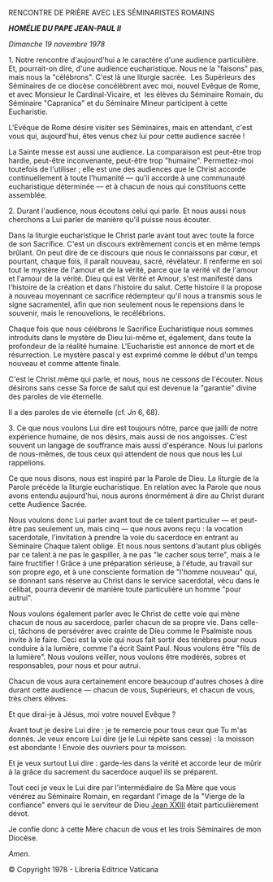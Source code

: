 RENCONTRE DE PRIÈRE AVEC LES SÉMINARISTES ROMAINS

***HOMÉLIE DU PAPE JEAN-PAUL II***

*Dimanche 19 novembre 1978*

1. Notre rencontre d'aujourd'hui a le caractère d'une audience particulière. Et, pourrait-on dire, d'une audience eucharistique. Nous ne la "faisons" pas, mais nous la "célébrons". C'est là une liturgie sacrée.  Les Supérieurs des Séminaires de ce diocèse concélèbrent avec moi, nouvel Evêque de Rome, et avec Monsieur le Cardinal-Vicaire, et  les élèves du Séminaire Romain, du Séminaire "Capranica" et du Séminaire Mineur participent à cette Eucharistie.

L'Evêque de Rome désire visiter ses Séminaires, mais en attendant, c'est vous qui, aujourd'hui, êtes venus chez lui pour cette audience sacrée !

La Sainte messe est aussi une audience. La comparaison est peut-être trop hardie, peut-être inconvenante, peut-être trop "humaine". Permettez-moi toutefois de l'utiliser ; elle est une des audiences que le Christ accorde continuellement à toute l'humanité — qu'il accorde à une communauté eucharistique déterminée — et à chacun de nous qui constituons cette assemblée.

2. Durant l'audience, nous écoutons celui qui parle. Et nous aussi nous cherchons a Lui parler de manière qu'il puisse nous écouter.

Dans la liturgie eucharistique le Christ parle avant tout avec toute la force de son Sacrifice. C'est un discours extrêmement concis et en même temps brûlant. On peut dire de ce discours que nous le connaissons par cœur, et pourtant, chaque fois, il paraît nouveau, sacré, révélateur. Il renferme en soi tout le mystère de l'amour et de la vérité, parce que la vérité vit de l'amour et l'amour de la vérité. Dieu qui est Vérité et Amour, s'est manifesté dans l'histoire de la création et dans l'histoire du salut. Cette histoire il la propose à nouveau moyennant ce sacrifice rédempteur qu'il nous a transmis sous le signe sacramentel, afin que non seulement nous le repensions dans le souvenir, mais le renouvelions, le recélébrions.

Chaque fois que nous célébrons le Sacrifice Eucharistique nous sommes introduits dans le mystère de Dieu lui-même et, également, dans toute la profondeur de la réalité humaine. L'Eucharistie est annonce de mort et de résurrection. Le mystère pascal y est exprimé comme le début d'un temps nouveau et comme attente finale.

C'est le Christ même qui parle, et nous, nous ne cessons de l'écouter. Nous désirons sans cesse Sa force de salut qui est devenue la "garantie" divine des paroles de vie éternelle.

Il a des paroles de vie éternelle (cf. *Jn* 6, 68).

3\. Ce que nous voulons Lui dire est toujours nôtre, parce que jailli de notre expérience humaine, de nos désirs, mais aussi de nos angoisses. C'est souvent un langage de souffrance mais aussi d'espérance. Nous lui parlons de nous-mêmes, de tous ceux qui attendent de nous que nous les Lui rappelions.

Ce que nous disons, nous est inspiré par la Parole de Dieu. La liturgie de la Parole précède la liturgie eucharistique. En relation avec la Parole que nous avons entendu aujourd'hui, nous aurons énormément à dire au Christ durant cette Audience Sacrée.

Nous voulons donc Lui parler avant tout de ce talent particulier — et peut-être pas seulement un, mais cinq — que nous avons reçu : la vocation sacerdotale, l'invitation à prendre la voie du sacerdoce en entrant au Séminaire Chaque talent oblige. Et nous nous sentons d'autant plus obligés par ce talent à ne pas le gaspiller, à ne pas "le cacher sous terre", mais à le faire fructifier ! Grâce à une préparation sérieuse, à l'étude, au travail sur son propre *ego*, et à une consciente formation de "l'homme nouveau" qui, se donnant sans réserve au Christ dans le service sacerdotal, vécu dans le célibat, pourra devenir de manière toute particulière un homme "pour autrui".

Nous voulons également parler avec le Christ de cette voie qui mène chacun de nous au sacerdoce, parler chacun de sa propre vie. Dans celle-ci, tâchons de persévérer avec crainte de Dieu comme le Psalmiste nous invite à le faire. Ceci est la voie qui nous fait sortir des ténèbres pour nous conduire à la lumière, comme l'a écrit Saint Paul. Nous voulons être "fils de la lumière". Nous voulons veiller, nous voulons être modérés, sobres et responsables, pour nous et pour autrui.

Chacun de vous aura certainement encore beaucoup d'autres choses à dire durant cette audience — chacun de vous, Supérieurs, et chacun de vous, très chers élèves.

Et que dirai-je à Jésus, moi votre nouvel Evêque ?

Avant tout je desire Lui dire : je te remercie pour tous ceux que Tu m'as donnés. Je veux encore Lui dire (je le Lui répète sans cesse) : la moisson est abondante ! Envoie des ouvriers pour ta moisson.

Et je veux surtout Lui dire : garde-les dans la vérité et accorde leur de mûrir à la grâce du sacrement du sacerdoce auquel ils se préparent.

Tout ceci je veux le Lui dire par l'intermédiaire de Sa Mère que vous vénérez au Séminaire Romain, en regardant l'image de la "Vierge de la confiance" envers qui le serviteur de Dieu [Jean XXIII](http://www.vatican.va/holy_father/john_xxiii/index_fr.htm) était particulièrement dévot.

Je confie donc à cette Mère chacun de vous et les trois Séminaires de mon Diocèse.

*Amen*.

© Copyright 1978 - Libreria Editrice Vaticana
